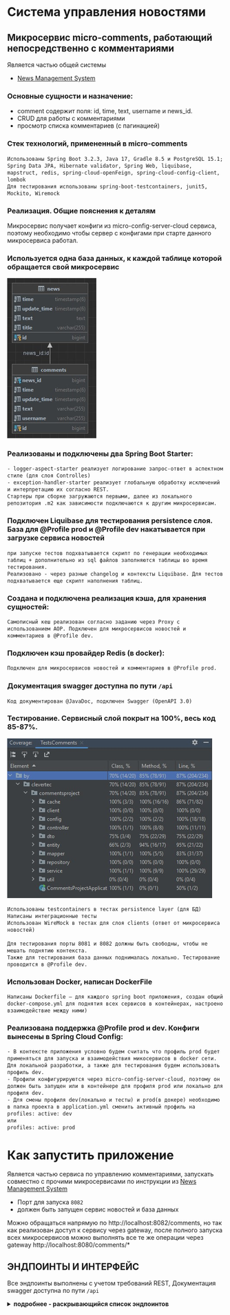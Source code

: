 # Система управления новостями

## Микросервис micro-comments, работающий непосредственно с комментариями

Является частью общей системы
- [ News Management System](https://github.com/rusakovich-viktar/news-management-system/tree/develop)

### Основные сущности и назначение:

-	comment содержит поля: id, time, text, username и news_id.
- CRUD для работы с комментариями
- просмотр списка комментариев (с пагинацией)

### Стек технологий, примененный в micro-comments

	Использованы Spring Boot 3.2.3, Java 17, Gradle 8.5 и PostgreSQL 15.1; 
    Spring Data JPA, Hibernate validator, Spring Web, liquibase, mapstruct, redis, spring-cloud-openFeign, spring-cloud-config-client, lombok
    Для тестирования использованы spring-boot-testcontainers, junit5, Mockito, Wiremock

### Реализация. Общие пояснения к деталям

Микросервис получает конфиги из micro-config-server-cloud сервиса, поэтому необходимо чтобы сервер с конфигами при
старте данного микросервиса работал.

### Используется одна база данных, к каждой таблице которой обращается свой микросервис

![структура](https://github.com/rusakovich-viktar/NMS-resourses/raw/rusakovich-viktar-patch-1/Снимок%20экрана%202024-03-04%20151246.jpg)

### Реализованы и подключены два Spring Boot Starter:

```
- logger-aspect-starter реализует логирование запрос-ответ в аспектном стиле (для слоя Controlles)
- exception-handler-starter реализует глобальную обработку исключений и интерпретацию их согласно REST.
Стартеры при сборке загружаются первыми, далее из локального репозитория .m2 как зависимости подключаются к другим микросервисам.
```

### Подключен Liquibase для тестирования persistence cлоя. База для @Profile prod и @Profile dev накатывается при загрузке сервиса новостей

```
при запуске тестов подхватывается скрипт по генерации необходимых таблиц + дополнительно из sql файлов заполняются таблицы во время тестирования.
Реализовано - через разные changelog и контексты Liquibase. Для тестов подхватывается еще скрипт наполнения таблиц.
``` 

### Создана и подключена реализация кэша, для хранения сущностей:

```
Самописный кеш реализован согласно заданию через Proxy с использованием AOP. Подключен для микросервисов новостей и комментариев в @Profile dev.
```

### Подключен кэш провайдер Redis (в docker):

```bash
Подключен для микросервисов новостей и комментариев в @Profile prod.
```

### Документация swagger доступна по пути `/api`

```
Код документирован @JavaDoc, подключен Swagger (OpenAPI 3.0)
```

### Тестирование. Сервисный слой покрыт на 100%, весь код 85-87%.

![news-coverage](https://github.com/rusakovich-viktar/NMS-resourses/raw/rusakovich-viktar-patch-1/com-coverage.jpg)

    Использованы testcontainers в тестах persistence layer (для БД)
 	Написаны интеграционные тесты
    Использован WireMock в тестах для слоя clients (ответ от микросервиса новостей)

    Для тестирования порты 8081 и 8082 должны быть свободны, чтобы не мешать поднятию контекста.    
    Также для тестирования база данных поднималась локально. Тестирование проводится в @Profile dev.

### Использован Docker, написан DockerFile

```
Написаны Dockerfile – для каждого spring boot приложения, создан общий docker-compose.yml для поднятия всех сервисов в контейнерах, настроено взаимодействие между ними)
```
### Реализована поддержка @Profile prod и dev. Конфиги вынесены в Spring Cloud Config:
```
- В контексте приложения условно будем считать что профиль prod будет применяться для запуска и взаимодействия микосервисов в docker сети.
Для локальной разработки, а также для тестирования будем использовать профиль dev.
- Профили конфигурируются через micro-config-server-cloud, поэтому он должен быть запущен или в контейнере для профиля prod или локально для профиля dev.
- Для смены профиля dev(локально и тесты) и prod(в докере) необходимо в папка проекта в application.yml сменить активный профиль на 
profiles: active: dev 
или 
profiles: active: prod
```
# Как запустить приложение

Является частью сервиса по управлению комментариями, запускать совместно с прочими микросервисами по инструкции
из [News Management System](https://github.com/rusakovich-viktar/news-management-system/tree/develop)

- Порт для запуска `8082`
- должен быть запущен сервис новостей и база данных

Можно обращаться напрямую по http://localhost:8082/comments, но так как реализован доступ к сервису через gateway, после
полного запуска всех микросервисов можно выполнять все те же операции через gateway http://localhost:8080/comments/*

## ЭНДПОИНТЫ И ИНТЕРФЕЙС

Все эндпоинты выполнены с учетом требований REST, Документация swagger доступна по пути `/api`

<details>
 <summary><strong>
 подробнее - раскрывающийся список эндпоинтов
</strong></summary>

#### 1. POST запрос на http://localhost:8082/comments/news/{newsId} типа
http://localhost:8082/comments/news/1

```
{
    "username": "имя_необязательно",
    "text": "Текст комментария"
}
```
или 
```
{
    "text": "Текст комментария"
}
```

создает новый комментарий для новости 1 и возвращает ответ типа, добавляя текущее время создания и обновления комментария, а также id комментария из бд.

```
{
    "id": 207,
    "time": "2024-03-07T01:30:00.0120091",
    "updateTime": "2024-03-07T01:30:00.0120091",
    "text": "Текст комментария",
    "username": "имя_необязательно",
    "newsId": 1
}
```
или такой, если имя пользователя не указано
```
{
    "id": 208,
    "time": "2024-03-07T01:31:18.3811376",
    "updateTime": "2024-03-07T01:31:18.3811376",
    "text": "Текст комментария",
    "username": "anonymous",
    "newsId": 1
}
```

#### 2. GET запрос на http://localhost:8082/comments/{commentsId}, где commentsId = 11, даст ответ с возвратом Id новости, к которой данный комментарий относится
типа
```
{
    "id": 11,
    "time": "2024-02-29T17:34:51.185191",
    "updateTime": "2024-02-29T17:34:51.185191",
    "text": "первый",
    "username": "user1",
    "newsId": 2
}
```
#### 3. GET запрос на http://localhost:8082/comments, вернет список комментариев, по умолчанию 20 на странице
- можно настроить пагинацию, например, добавив к запросу `?page=0&size=3`, где page номер страницы с 0, а size количество отображаемых комментариев на странице
- получим ответ типа:
```
{
    "content": [
        {
            "id": 1,
            "time": "2024-02-29T17:34:51.185191",
            "updateTime": "2024-02-29T17:34:51.185191",
            "text": "первый",
            "username": "user1",
            "newsId": 1
        },
        {
            "id": 2,
            "time": "2024-02-29T17:34:51.185191",
            "updateTime": "2024-02-29T17:34:51.185191",
            "text": "хорошая статья",
            "username": "user2",
            "newsId": 1
        },
        {
            "id": 3,
            "time": "2024-02-29T17:34:51.185191",
            "updateTime": "2024-02-29T17:34:51.185191",
            "text": "неплохо",
            "username": "user3",
            "newsId": 1
        }
    ],
    "pageable": {
        "pageNumber": 0,
        "pageSize": 3,
        "sort": [],
        "offset": 0,
        "unpaged": false,
        "paged": true
    },
    "last": false,
    "totalPages": 63,
    "totalElements": 187,
    "size": 3,
    "number": 0,
    "sort": [],
    "first": true,
    "numberOfElements": 3,
    "empty": false
}
```
#### 4. PUT запрос на http://localhost:8082/comments/{commentsId}, где commentsId = 134 с телом

```
{
    "username": "измененное имя",
    "text": "измененный Текст комментария"
}

```

обновит поля новости с id = 10 и возвращает ответ типа, обновляя данные поля, а также поле updateTime, устанавливая текущее время.

```
{
    "id": 134,
    "time": "2024-02-29T17:34:51.185191",
    "updateTime": "2024-03-07T01:36:03.442177",
    "text": "измененный Текст комментария",
    "username": "измененное имя",
    "newsId": 14
}
```
#### 5.  DELETE запрос на http://localhost:8082/comments/{commentsId}, где newsId = 145 даст ответ без тела, со статусом 201 No Content
- повторный запрос на этот же адрес будет возвращать один и тот же ответ, так как запрос **идемпотентный**, что и требуется по REST,
```
{
    "timestamp": "2024-03-07T01:39:25.3622765",
    "status": 404,
    "error": "Not Found",
    "message": "Comment with id 145 does not exist"
}
```
</details>